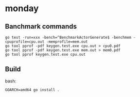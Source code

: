 # monday

## Banchmark commands

```
go test -run=xxx -bench=^BenchmarkActorGenerate$ -benchmem -cpuprofile=cpu.out -memprofile=mem.out
go tool pprof -pdf keygen.test.exe cpu.out > cpu0.pdf
go tool pprof -pdf keygen.test.exe mem.out > mem0.pdf
go tool pprof keygen.test.exe cpu.out
```


## Build

bash:
```
GOARCH=amd64 go install .
```